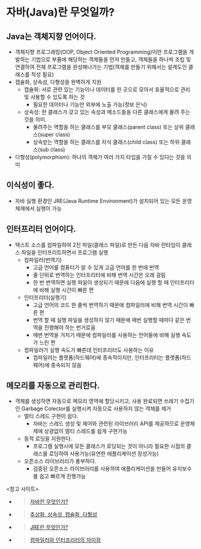 # 자바(Java)란 무엇일까?
## Java는 객체지향 언어이다.
  * 객체지향 프로그래밍(OOP, Object Oriented Programming)이란 프로그램을 개발하는 기법으로 부품에 해당하는 객체들을 먼저 만들고, 객체들을 하나씩 조립 및 연결하여 전체 프로그램을 완성해나가는 기법(객체를 만들기 위해서는 설계도인 클래스를 작성 필요)
  * 캡슐화, 상속성, 다형성을 완벽하게 지원
    * 캡슐화: 서로 관련 있는 기능이나 데이터를 한 곳으로 모아서 효율적으로 관리 및 사용할 수 있도록 하는 것
      * 필요한 데이터나 기능만 외부에 노출 가능(정보 은닉)
    * 상속성: 한 클래스가 갖고 있는 속성과 메소드들을 다른 클래스에게 물려 주는 것을 의미.
      * 물려주는 역할을 하는 클래스를 부모 클래스(parent class) 또는 상위 클래스(super class)
      * 상속받는 역할을 하는 클래스를 자식 클래스(child class) 또는 하위 클래스(sub class)
   * 다형성(polymorphism): 하나의 객체가 여러 가지 타입을 가질 수 있다는 것을 의미


 ## 이식성이 좋다. 
  * 자바 실행 환경인 JRE(Java Runtime Environment)가 설치되어 있는 모든 운영체제에서 실행이 가능


 ## 인터프리터 언어이다.
  * 텍스트 소스를 컴파일하여 2진 파일(클래스 파일)로 만든 다음 자바 런타임이 클래스 파일을 인터프리트하면서 프로그램 실행
    * 컴파일러(번역기)
      * 고급 언어를 컴퓨터가 알 수 있게 고급 언어를 한 번에 번역
      * 줄 단위로 번역하는 인터프리터에 비해 번역 시간은 오래 걸림
      * 한 번 번역하면 실행 파일이 생성되기 때문에 다음에 실행 할 때 인터프리터에 비해 실행 시간이 빠른 편
    * 인터프리터(실행기)
      * 고급 언어의 코드 한 줄씩 번역하기 때문에 컴파일러에 비해 번역 시간이 빠른 편
      * 번역 할 때 실행 파일을 생성하지 않기 때문에 매번 실행할 때마다 같은 번역을 진행해야 하는 번거로움
      * 매번 번역을 거치기 때문에 컴파일러를 사용하는 언어들에 비해 실행 속도가 느린 편
    * 컴파일러가 실행 속도가 빠른데 인터프리터도 사용하는 이유
      * 컴파일러는 플랫폼(하드웨어)에 종속적이지만, 인터프리터는 플랫폼(하드웨어)에 종속되지 않음
    
    
## 메모리를 자동으로 관리한다.
 * 객체를 생성하면 자동으로 메모리 영역에 할당시키고, 사용 완료되면 쓰레기 수집기인 Garbage Colector를 실행시켜 자동으로 사용하지 않는 객체를 제거
   * 멀티 스레드 구현이 쉽다.
     * 자바는 스레드 생성 및 제어와 관련된 라이브러리 API를 제공하므로 운영체제에 상광없이 멀티 스레드를 쉽게 구현가능
   * 동적 로딩을 지원한다.
     * 프로그램 실행시에 모든 클래스가 로딩되는 것이 아니라 필요한 시점의 클래스를 로딩하여 사용가능(유연한 애플리케이션 장성가능)
   * 오픈소스 라이브러리가 풍부하다.
     * 검증된 오픈소스 라이브러리를 사용하여 애플리케이션을 만들어 유지보수를 쉽고 빠르게 진행가능
    
  
  <참고 사이트>
  * >[자바란 무엇인가?](https://helloworld-88.tistory.com/3)
  * >[추상화, 상속성, 캡슐화, 다형성](https://m.blog.naver.com/PostView.naver?isHttpsRedirect=true&blogId=shtnwls123&logNo=221492961132)
  * >[JRE란 무엇인가?](https://www.itworld.co.kr/news/110768)
  * >[컴파일러와 인터프리터의 차이점](https://cbw1030.tistory.com/276)  

